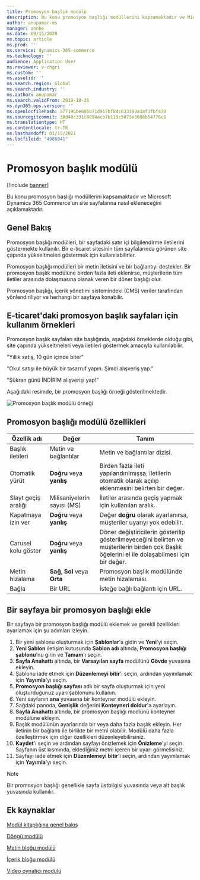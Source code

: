 ```yaml
---
title: Promosyon başlık modülü
description: Bu konu promosyon başlığı modüllerini kapsamaktadır ve Microsoft Dynamics 365 Commerce'un site sayfalarına nasıl ekleneceğini açıklamaktadır.
author: anupamar-ms
manager: annbe
ms.date: 09/15/2020
ms.topic: article
ms.prod: ''
ms.service: dynamics-365-commerce
ms.technology: ''
audience: Application User
ms.reviewer: v-chgri
ms.custom: ''
ms.assetid: ''
ms.search.region: Global
ms.search.industry: ''
ms.author: anupamar
ms.search.validFrom: 2019-10-31
ms.dyn365.ops.version: ''
ms.openlocfilehash: a77196be69bb71d917bf84c633199a3af3fbf478
ms.sourcegitcommit: 38d40c331c8894acb7b119c5073e3088b54776c1
ms.translationtype: HT
ms.contentlocale: tr-TR
ms.lasthandoff: 01/15/2021
ms.locfileid: "4986041"
---
```

# <a name="promo-banner-module"></a>Promosyon başlık modülü

[!include [banner](includes/banner.md)]

Bu konu promosyon başlığı modüllerini kapsamaktadır ve Microsoft Dynamics 365 Commerce'un site sayfalarına nasıl ekleneceğini açıklamaktadır.

## <a name="overview"></a>Genel Bakış

Promosyon başlığı modülleri, bir sayfadaki satır içi bilgilendirme iletilerini göstermekte kullanılır. Bir e-ticaret sitesinin tüm sayfalarında görünen site çapında yükseltmeleri göstermek için kullanılabilirler. 

Promosyon başlığı modülleri bir metin iletisini ve bir bağlantıyı destekler. Bir promosyon başlık modülüne birden fazla ileti eklenirse, müşterilerin tüm iletiler arasında dolaşmasına olanak veren bir döner başlığı olur. 

Promosyon başlığı, içerik yönetimi sistemindeki (CMS) veriler tarafından yönlendiriliyor ve herhangi bir sayfaya konabilir.

## <a name="usage-examples-of-promo-banners-in-e-commerce"></a>E-ticaret'daki promosyon başlık sayfaları için kullanım örnekleri

Promosyon başlık sayfaları site başlığında, aşağıdaki örneklerde olduğu gibi, site çapında yükseltmeleri veya iletileri göstermek amacıyla kullanılabilir.

"Yıllık satış, 10 gün içinde biter"

"Okul satışı ile büyük bir tasarruf yapın. Şimdi alışveriş yap."

"Şükran günü İNDİRİM alışverişi yap!" 

Aşağıdaki resimde, bir promosyon başlığı örneği gösterilmektedir.

![Promosyon başlık modülü örneği](./media/ecommerce-Promobanner.PNG)

## <a name="promo-banner-module-properties"></a>Promosyon başlığı modülü özellikleri

| Özellik adı             | Değer                              | Tanım |
|---------------------------|------------------------------------|-------------|
| Başlık iletileri           | Metin ve bağlantılar                     | Metin ve bağlantılar dizisi. |
| Otomatik yürüt                  | **Doğru** veya **yanlış**              | Birden fazla ileti yapılandırılmışsa, iletilerin otomatik olarak açılıp eklenmesini belirten bir değer. |
| Slayt geçiş aralığı | Milisaniyelerin sayısı (MS)      | İletiler arasında geçiş yapmak için kullanılan aralık. |
| Kapatmaya izin ver             | **Doğru** veya **yanlış**              | Değer **doğru** olarak ayarlanırsa, müşteriler uyarıyı yok edebilir. |
| Carusel kolu göster     | **Doğru** veya **yanlış**              | Döner değiştiricilerin gösterilip gösterilmeyeceğini belirten ve müşterilerin birden çok Başlık öğelerini el ile dolaşabilmesi için bir değer. |
| Metin hizalama            | **Sağ**, **Sol** veya **Orta** | Promosyon başlık modülünde metin hizalaması. |
| Bağla                      | Bir URL                              | İsteğe bağlı bağlantı için URL. |

## <a name="add-a-promo-banner-module-to-a-page"></a>Bir sayfaya bir promosyon başlığı ekle 

Bir sayfaya bir promosyon başlığı modülü eklemek ve gerekli özellikleri ayarlamak için şu adımları izleyin.

1. Bir yeni şablonu oluşturmak için **Şablonlar**'a gidin ve **Yeni**'yi seçin.
1. **Yeni Şablon** iletişim kutusunda **Şablon adı** altında, **Promosyon başlığı şablonu**'nu girin ve **Tamam**'ı seçin.
1. **Sayfa Anahattı** altında, bir **Varsayılan sayfa** modülünü **Gövde** yuvasına ekleyin. 
1. Şablonu iade etmek için **Düzenlemeyi bitir**'i seçin, ardından yayımlamak için **Yayımla**'yı seçin. 
1. **Promosyon başlığı sayfası** adlı bir sayfa oluşturmak için yeni oluşturduğunuz uyarı şablonunu kullanın. 
1. Yeni sayfanın **ana** yuvasına bir konteyner modülü ekleyin. 
1. Sağdaki panoda, **Genişlik** değerini **Konteyneri doldur**'a ayarlayın.
1. **Sayfa Anahattı** altında, bir promosyon başlığı modlünü konteyner modülüne ekleyin.
1. Başlık modülünün ayarlarında bir veya daha fazla başlık ekleyin. Her iletinin bir bağlantı ile birlikte bir metni olabilir. Modülü daha fazla özelleştirmek için diğer özellikleri düzenleyebilirsiniz.
1. **Kaydet**'i seçin ve ardından sayfayı önizlemek için **Önizleme**'yi seçin. Sayfanın üst kısmında, eklediğiniz metni içeren bir uyarı görmelisiniz.
1. Sayfayı iade etmek için **Düzenlemeyi bitir**'i seçin, ardından yayımlamak için **Yayımla**'yı seçin.

> [!NOTE]
> Bir promosyon başlığı genellikle sayfa üstbilgisi yuvasında veya alt başlık yuvasında kullanılır.


## <a name="additional-resources"></a>Ek kaynaklar

[Modül kitaplığına genel bakış](starter-kit-overview.md)

[Döngü modülü](add-carousel.md)

[Metin bloğu modülü](add-content-rich-block.md)

[İçerik bloğu modülü](add-hero-module.md)

[Video oynatıcı modülü](add-video-player.md)
